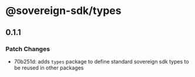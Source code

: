 # @sovereign-sdk/types

## 0.1.1

### Patch Changes

- 70b251d: adds `types` package to define standard sovereign sdk types to be reused in other packages
